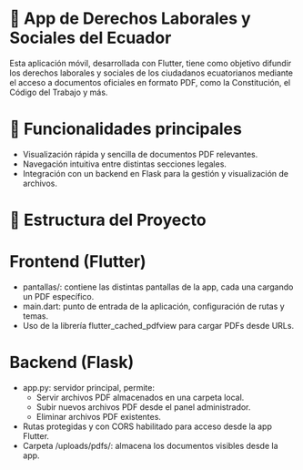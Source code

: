 # 📱 App de Derechos Laborales y Sociales del Ecuador

Esta aplicación móvil, desarrollada con Flutter, tiene como objetivo difundir los derechos laborales y sociales de los ciudadanos ecuatorianos mediante el acceso a documentos oficiales en formato PDF, como la Constitución, el Código del Trabajo y más.

# 🎯 Funcionalidades principales
- Visualización rápida y sencilla de documentos PDF relevantes.
- Navegación intuitiva entre distintas secciones legales.
- Integración con un backend en Flask para la gestión y visualización de archivos.

# 🧱 Estructura del Proyecto
# Frontend (Flutter)
- pantallas/: contiene las distintas pantallas de la app, cada una cargando un PDF específico.
- main.dart: punto de entrada de la aplicación, configuración de rutas y temas.
- Uso de la librería flutter_cached_pdfview para cargar PDFs desde URLs.
# Backend (Flask)
- app.py: servidor principal, permite:
    - Servir archivos PDF almacenados en una carpeta local.
    - Subir nuevos archivos PDF desde el panel administrador.
    - Eliminar archivos PDF existentes.
- Rutas protegidas y con CORS habilitado para acceso desde la app Flutter.
- Carpeta /uploads/pdfs/: almacena los documentos visibles desde la app.
